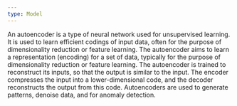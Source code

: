 ```yaml
---
type: Model
---
```


An autoencoder is a type of neural network used for unsupervised learning. It is used to learn efficient codings of input data, often for the purpose of dimensionality reduction or feature learning. The autoencoder aims to learn a representation (encoding) for a set of data, typically for the purpose of dimensionality reduction or feature learning. The autoencoder is trained to reconstruct its inputs, so that the output is similar to the input. The encoder compresses the input into a lower-dimensional code, and the decoder reconstructs the output from this code. Autoencoders are used to generate patterns, denoise data, and for anomaly detection.